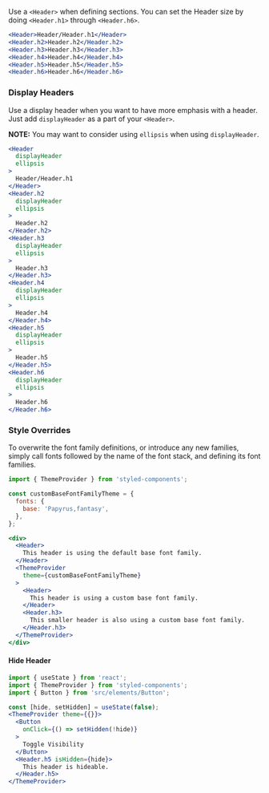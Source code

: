 Use a `<Header>` when defining sections. You can set the Header size by doing `<Header.h1>` through `<Header.h6>`.

```jsx in Markdown
<Header>Header/Header.h1</Header>
<Header.h2>Header.h2</Header.h2>
<Header.h3>Header.h3</Header.h3>
<Header.h4>Header.h4</Header.h4>
<Header.h5>Header.h5</Header.h5>
<Header.h6>Header.h6</Header.h6>
```

### Display Headers

Use a display header when you want to have more emphasis with a header. Just add `displayHeader` as a part of your `<Header>`.

**NOTE:** You may want to consider using `ellipsis` when using `displayHeader`.

```jsx in Markdown
<Header
  displayHeader
  ellipsis
>
  Header/Header.h1
</Header>
<Header.h2
  displayHeader
  ellipsis
>
  Header.h2
</Header.h2>
<Header.h3
  displayHeader
  ellipsis
>
  Header.h3
</Header.h3>
<Header.h4
  displayHeader
  ellipsis
>
  Header.h4
</Header.h4>
<Header.h5
  displayHeader
  ellipsis
>
  Header.h5
</Header.h5>
<Header.h6
  displayHeader
  ellipsis
>
  Header.h6
</Header.h6>
```

### Style Overrides

To overwrite the font family definitions, or introduce any new families, simply call fonts followed by the name of the font stack, and defining its font families.

```jsx in Markdown
import { ThemeProvider } from 'styled-components';

const customBaseFontFamilyTheme = {
  fonts: {
    base: 'Papyrus,fantasy',
  },
};

<div>
  <Header>
    This header is using the default base font family.
  </Header>
  <ThemeProvider
    theme={customBaseFontFamilyTheme}
  >
    <Header>
      This header is using a custom base font family.
    </Header>
    <Header.h3>
      This smaller header is also using a custom base font family.
    </Header.h3>
  </ThemeProvider>
</div>
```

#### Hide Header

```jsx inside Markdown
import { useState } from 'react';
import { ThemeProvider } from 'styled-components';
import { Button } from 'src/elements/Button';

const [hide, setHidden] = useState(false);
<ThemeProvider theme={{}}>
  <Button
    onClick={() => setHidden(!hide)}
  >
    Toggle Visibility
  </Button>
  <Header.h5 isHidden={hide}>
    This header is hideable.
  </Header.h5>
</ThemeProvider>
```
